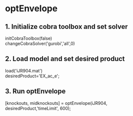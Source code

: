 # optEnvelope
## 1. Initialize cobra toolbox and set solver
initCobraToolbox(false) <br />
changeCobraSolver('gurobi','all',0)

## 2. Load model and set desired product
load('iJR904.mat') <br />
desiredProduct='EX_ac_e';

## 3. Run optEnvelope
[knockouts, midknockouts] = optEnvelope(iJR904, desiredProduct,'timeLimit', 600);
